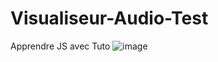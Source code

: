 # Visualiseur-Audio-Test
Apprendre JS avec Tuto
![image](https://user-images.githubusercontent.com/73278758/136598160-af6fcdb9-0887-41a4-96d0-f2a2dab0eb3a.png)
